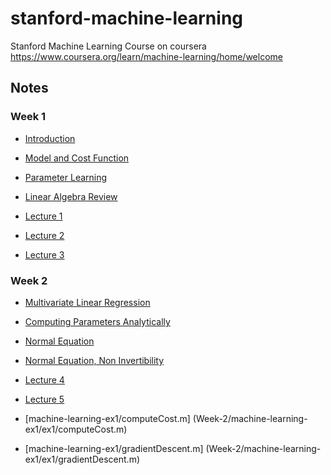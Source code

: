 # stanford-machine-learning
Stanford Machine Learning Course on coursera https://www.coursera.org/learn/machine-learning/home/welcome

## Notes

### Week 1

- [Introduction](Week-1/Week1-Introduction.md)
- [Model and Cost Function](Week-1/Week1-ModelAndCostFunction.md)
- [Parameter Learning](Week-1/Week1-ParameterLearning.md)
- [Linear Algebra Review](Week-1/Week1-LinearAlgebraReview.md)

- [Lecture 1](Week-1/Week1-Lecture1.pdf)
- [Lecture 2](Week-1/Week1-Lecture2.pdf)
- [Lecture 3](Week-1/Week1-Lecture3.pdf)

### Week 2

- [Multivariate Linear Regression](Week2/Week-2-MultivariateLinearRegression.md)
- [Computing Parameters Analytically](Week2/Week2-ComputingParametersAnalytically.md)
- [Normal Equation](Week2/Week2-NormalEquation.md)
- [Normal Equation, Non Invertibility](Week2/Week2-NormalEquationNoninvertibility.md)

- [Lecture 4](Week-2/Week2-Lecture4.pdf)
- [Lecture 5](Week-2/Week2-Lecture5.pdf)

- [machine-learning-ex1/computeCost.m] (Week-2/machine-learning-ex1/ex1/computeCost.m)
- [machine-learning-ex1/gradientDescent.m] (Week-2/machine-learning-ex1/ex1/gradientDescent.m)